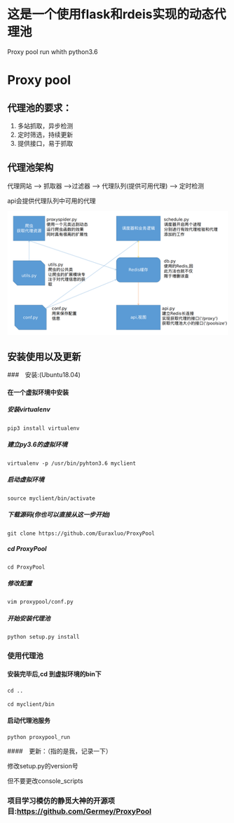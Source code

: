# 这是一个使用flask和rdeis实现的动态代理池

Proxy pool run whith python3.6


# Proxy pool
## 代理池的要求：
1. 多站抓取，异步检测
2. 定时筛选，持续更新
3. 提供接口，易于抓取

## 代理池架构

代理网站 --> 抓取器 -->过滤器 --> 代理队列(提供可用代理) --> 定时检测

api会提供代理队列中可用的代理

![架构](proxypool_jiagou.png)

## 安装使用以及更新

###　安装:(Ubuntu18.04)

#### 在一个虚拟环境中安装
##### 安装virtualenv
`pip3 install virtualenv`
##### 建立py3.6的虚拟环境
`virtualenv -p /usr/bin/pyhton3.6 myclient`
##### 启动虚拟环境
`source myclient/bin/activate`
##### 下载源码(你也可以直接从这一步开始)
`git clone https://github.com/Euraxluo/ProxyPool`
##### cd ProxyPool
`cd ProxyPool`
##### 修改配置
`vim proxypool/conf.py`
##### 开始安装代理池
`python setup.py install`

### 使用代理池

#### 安装完毕后,cd 到虚拟环境的bin下
`cd ..`

`cd myclient/bin`
#### 启动代理池服务
`python proxypool_run`

####　更新：（指的是我，记录一下）

修改setup.py的version号

但不要更改console_scripts


### 项目学习模仿的静觅大神的开源项目:https://github.com/Germey/ProxyPool
